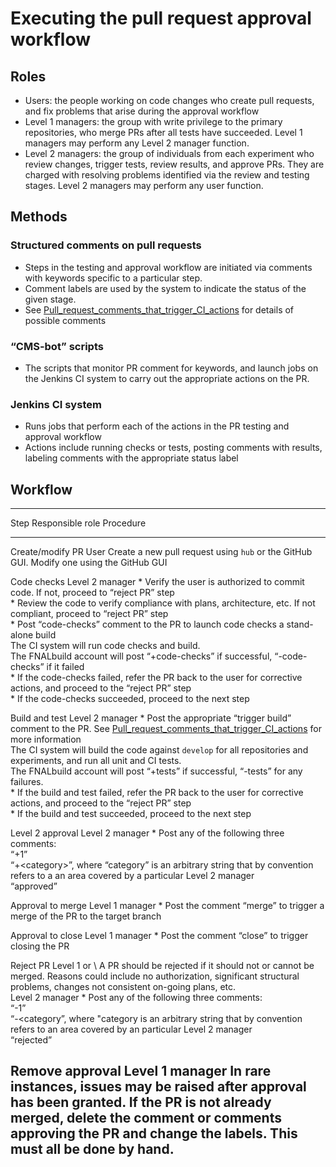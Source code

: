 Executing the pull request approval workflow
==============================================================================================

Roles
----------------

-   Users: the people working on code changes who create pull requests, and fix problems that arise during the approval workflow
-   Level 1 managers: the group with write privilege to the primary repositories, who merge PRs after all tests have succeeded. Level 1 managers may perform any Level 2 manager function.
-   Level 2 managers: the group of individuals from each experiment who review changes, trigger tests, review results, and approve PRs. They are charged with resolving problems identified via the review and testing stages. Level 2 managers may perform any user function.

Methods
--------------------

### Structured comments on pull requests

-   Steps in the testing and approval workflow are initiated via comments with keywords specific to a particular step.
-   Comment labels are used by the system to indicate the status of the given stage.
-   See [Pull\_request\_comments\_that\_trigger\_CI\_actions](Pull_request_comments_that_trigger_CI_actions) for details of possible comments

### “CMS-bot” scripts

-   The scripts that monitor PR comment for keywords, and launch jobs on the Jenkins CI system to carry out the appropriate actions on the PR.

### Jenkins CI system

-   Runs jobs that perform each of the actions in the PR testing and approval workflow
-   Actions include running checks or tests, posting comments with results, labeling comments with the appropriate status label

Workflow
----------------------

  -----------------------------------------------------------------------------------------------------------------------------------------------------------------------------------------------------------------------------------------------------------------
  Step                Responsible role   Procedure
  ------------------- ------------------ --------------------------------------------------------------------------------------------------------------------------------------------------------------------------------------------------------------------------
  Create/modify PR    User               Create a new pull request using `hub` or the GitHub GUI. Modify one using the GitHub GUI

  Code checks         Level 2 manager    \* Verify the user is authorized to commit code. If not, proceed to “reject PR” step\
                                          \* Review the code to verify compliance with plans, architecture, etc. If not compliant, proceed to “reject PR” step\
                                          \* Post “code-checks” comment to the PR to launch code checks a stand-alone build\
                                          The CI system will run code checks and build. \
                                          The FNALbuild account will post “+code-checks” if successful, “-code-checks” if it failed\
                                          \* If the code-checks failed, refer the PR back to the user for corrective actions, and proceed to the “reject PR” step\
                                          \* If the code-checks succeeded, proceed to the next step

  Build and test      Level 2 manager    \* Post the appropriate “trigger build” comment to the PR. See [Pull\_request\_comments\_that\_trigger\_CI\_actions](Pull_request_comments_that_trigger_CI_actions) for more information\
                                          The CI system will build the code against `develop` for all repositories and experiments, and run all unit and CI tests.\
                                          The FNALbuild account will post “+tests” if successful, “-tests” for any failures.\
                                          \* If the build and test failed, refer the PR back to the user for corrective actions, and proceed to the “reject PR” step\
                                          \* If the build and test succeeded, proceed to the next step

  Level 2 approval    Level 2 manager    \* Post any of the following three comments:\
                                         “+1” \
                                         “+\<category\>”, where “category” is an arbitrary string that by convention refers to a an area covered by a particular Level 2 manager\
                                         “approved”

  Approval to merge   Level 1 manager    \* Post the comment “merge” to trigger a merge of the PR to the target branch

  Approval to close   Level 1 manager    \* Post the comment “close” to trigger closing the PR

  Reject PR           Level 1 or \       A PR should be rejected if it should not or cannot be merged. Reasons could include no authorization, significant structural problems, changes not consistent on-going plans, etc.\
                       Level 2 manager   \* Post any of the following three comments:\
                                         “-1” \
                                         “-\<category”, where "category is an arbitrary string that by convention refers to an area covered by an particular Level 2 manager\
                                         “rejected”

  Remove approval     Level 1 manager    In rare instances, issues may be raised after approval has been granted. If the PR is not already merged, delete the comment or comments approving the PR and change the labels. This must all be done by hand.
  -----------------------------------------------------------------------------------------------------------------------------------------------------------------------------------------------------------------------------------------------------------------
